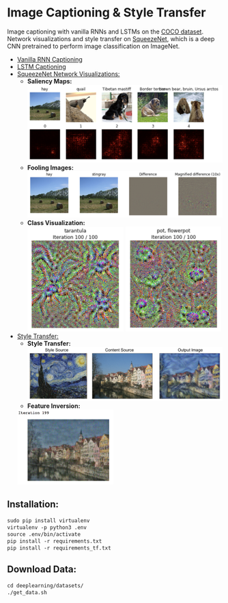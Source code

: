 # Image Captioning & Style Transfer
Image captioning with vanilla RNNs and LSTMs on the [COCO dataset](http://cocodataset.org/#home). Network visualizations and style transfer on [SqueezeNet](https://github.com/DeepScale/SqueezeNet), which is a deep CNN pretrained to perform image classification on ImageNet.

* [Vanilla RNN Captioning](https://github.com/alexvlis/image-captioning-style-transfer/blob/master/RNN_Captioning.ipynb)
* [LSTM Captioning](https://github.com/alexvlis/image-captioning-style-transfer/blob/master/LSTM_Captioning.ipynb)
* [SqueezeNet Network Visualizations:](https://github.com/alexvlis/image-captioning-style-transfer/blob/master/NetworkVisualization-TensorFlow.ipynb) 
  * **Saliency Maps:** <br />
  <img src="images/saliency-maps.png" width="525"/> <br />
  * **Fooling Images:** <br />
  <img src="images/fooling.png" width="525"/> <br />
  * **Class Visualization:** <br />
  <img src="images/tarantula.png" width="225"/> <img src="images/flower-pot.png" width="225"/> <br />
* [Style Transfer:](https://github.com/alexvlis/image-captioning-style-transfer/blob/master/StyleTransfer-TensorFlow.ipynb)
  * **Style Transfer:** <br />
  <img src="images/style-transfer.png" width="525"/> <br />
  * **Feature Inversion:**
  <img src="images/feature-inversion.png" width="225"/>

## Installation: ##
```
sudo pip install virtualenv
virtualenv -p python3 .env
source .env/bin/activate
pip install -r requirements.txt
pip install -r requirements_tf.txt
```

## Download Data: ##
```
cd deeplearning/datasets/
./get_data.sh
```
